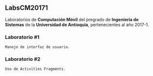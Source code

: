 ## LabsCM20171 ##

Laboratorios de **Computación Móvil** del pregrado de **Ingeniería de Sistemas** de la **Universidad de Antioquia**, pertenecientes al año 2017-1.

### Laboratorio #1 ###

~~~ 
Manejo de interfaz de usuario.
~~~

### Laboratorio #2 ###

~~~
Uso de Activities Fragments.
~~~
